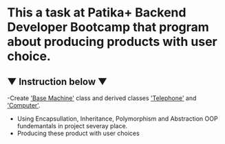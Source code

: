# This a task at Patika+ Backend Developer Bootcamp that program about producing products with user choice.

## ▼ Instruction below ▼
-Create ['Base Machine'](https://github.com/Chessfull/PatikaWeekFourClosingTask/blob/master/BaseMachine.cs) class and derived classes ['Telephone'](https://github.com/Chessfull/PatikaWeekFourClosingTask/blob/master/Telephone.cs) and ['Computer'](https://github.com/Chessfull/PatikaWeekFourClosingTask/blob/master/Computer.cs).
- Using Encapsullation, Inheritance, Polymorphism and Abstraction OOP fundemantals in project severay place.
- Producing these product with user choices



